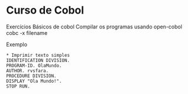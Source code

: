 # Curso de Cobol
Exercícios Básicos de cobol
Compilar os programas usando open-cobol
	cobc -x filename

Exemplo

```cobol
* Imprimir texto simples
IDENTIFICATION DIVISION.
PROGRAM-ID. OlaMundo.
AUTHOR. rvsfara.
PROCEDURE DIVISION.
DISPLAY "Ola Mundo!".
STOP RUN.
``` 
